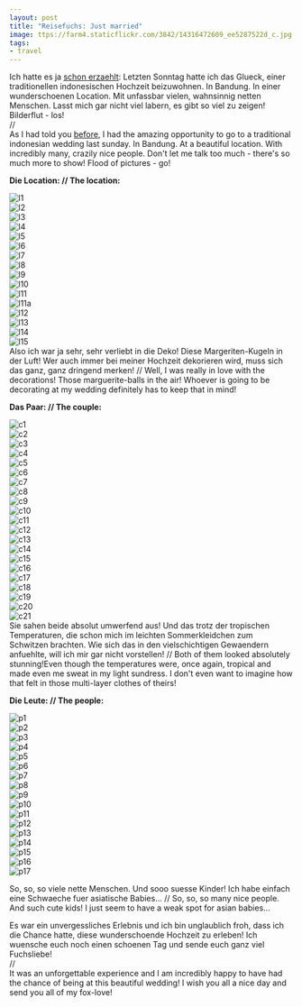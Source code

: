 ```yaml
---
layout: post
title: "Reisefuchs: Just married"
image: ttps://farm4.staticflickr.com/3842/14316472609_ee5287522d_c.jpg
tags:
- travel
---
```


Ich hatte es ja [schon erzaehlt](http://fuchsgehtum.de/angemessen-angezogen-adequately-dressed/): Letzten Sonntag hatte ich das Glueck, einer traditionellen indonesischen Hochzeit beizuwohnen. In Bandung. In einer wunderschoenen Location. Mit unfassbar vielen, wahnsinnig netten Menschen. Lasst mich gar nicht viel labern, es gibt so viel zu zeigen! Bilderflut - los!  
//  
As I had told you [before](http://fuchsgehtum.de/angemessen-angezogen-adequately-dressed/), I had the amazing opportunity to go to a traditional indonesian wedding last sunday. In Bandung. At a beautiful location. With incredibly many, crazily nice people. Don't let me talk too much - there's so much more to show! Flood of pictures - go!  

**Die Location: // The location:**  

![l1](https://farm3.staticflickr.com/2930/14316592479_e21971dfa8_c.jpg)  
![l2](https://farm4.staticflickr.com/3842/14316472609_ee5287522d_c.jpg)  
![l3](https://farm4.staticflickr.com/3892/14503197235_9d7ffdbcbd_c.jpg)   
![l4](https://farm6.staticflickr.com/5273/14523190193_5a5e86e74d_c.jpg)  
![l5](https://farm3.staticflickr.com/2895/14316644419_5c50d16031_c.jpg)  
![l6](https://farm6.staticflickr.com/5545/14499692961_089d465e4e_c.jpg)  
![l7](https://farm3.staticflickr.com/2912/14500058311_e89bf255a5_c.jpg)   
![l8](https://farm6.staticflickr.com/5078/14501946954_a314f7bfd9_c.jpg)  
![l9](https://farm4.staticflickr.com/3923/14499697051_69f47879a1_c.jpg)  
![l10](https://farm3.staticflickr.com/2936/14502105372_89136b39c7_c.jpg)  
![l11](https://farm6.staticflickr.com/5198/14316674089_fd914a893f_c.jpg)  
![l11a](https://farm4.staticflickr.com/3864/14316633208_4fae12821b_c.jpg)  
![l12](https://farm6.staticflickr.com/5472/14501968854_593153a876_c.jpg)  
![l13](https://farm6.staticflickr.com/5118/14503416895_e263ff00ab_c.jpg)  
![l14](https://farm6.staticflickr.com/5547/14523556033_631e04a6a6_c.jpg)  
![l15](https://farm3.staticflickr.com/2919/14316965907_9574c07e4f_c.jpg)  
Also ich war ja sehr, sehr verliebt in die Deko! Diese Margeriten-Kugeln in der Luft! Wer auch immer bei meiner Hochzeit dekorieren wird, muss sich das ganz, ganz dringend merken! // Well, I was really in love with the decorations! Those marguerite-balls in the air! Whoever is going to be decorating at my wedding definitely has to keep that in mind!  

**Das Paar: // The couple:**  

![c1](https://farm4.staticflickr.com/3892/14503067925_2c30391fe6_c.jpg)  
![c2](https://farm4.staticflickr.com/3858/14316747060_052c7a6d83_c.jpg)  
![c3](https://farm3.staticflickr.com/2924/14480208956_f88e219cba_c.jpg)  
![c4](https://farm6.staticflickr.com/5472/14499729731_4f28c45eee_c.jpg)  
![c5](https://farm4.staticflickr.com/3913/14501965382_5eba0de8c2_c.jpg)  
![c6](https://farm6.staticflickr.com/5521/14501974262_ea9f2b913a_c.jpg)  
![c7](https://farm3.staticflickr.com/2913/14316875557_eb1c317e2b_c.jpg)  
![c8](https://farm6.staticflickr.com/5194/14503127445_a60ca433f2_c.jpg)  
![c9](https://farm6.staticflickr.com/5153/14480044396_535e81c4e2_c.jpg)  
![c10](https://farm3.staticflickr.com/2935/14316638840_19d83c809d_c.jpg)  
![c11](https://farm3.staticflickr.com/2919/14503312205_050c586b9b_c.jpg)  
![c12](https://farm6.staticflickr.com/5113/14523247673_1120ae2f09_c.jpg)  
![c13](https://farm4.staticflickr.com/3902/14501993714_26654809c1_c.jpg)  
![c14](https://farm4.staticflickr.com/3863/14499941061_aaff35e884_c.jpg)  
![c15](https://farm4.staticflickr.com/3910/14480250386_d9a9e8e455_c.jpg)  
![c16](https://farm6.staticflickr.com/5474/14499753691_087c913a93_c.jpg)  
![c17](https://farm4.staticflickr.com/3879/14316759598_2f786cc53e_c.jpg)  
![c18](https://farm4.staticflickr.com/3888/14316912137_53f7cfa8e9_c.jpg)  
![c19](https://farm4.staticflickr.com/3892/14503388725_d45f03dfd9_c.jpg)  
![c20](https://farm4.staticflickr.com/3855/14499982321_55de60791b_c.jpg)  
![c21](https://farm4.staticflickr.com/3875/14499959221_a908c9309e_c.jpg)  
Sie sahen beide absolut umwerfend aus! Und das trotz der tropischen Temperaturen, die schon mich im leichten Sommerkleidchen zum Schwitzen brachten. Wie sich das in den vielschichtigen Gewaendern anfuehlte, will ich mir gar nicht vorstellen! // Both of them looked absolutely stunning!Even though the temperatures were, once again, tropical and made even me sweat in my light sundress. I don't even want to imagine how that felt in those multi-layer clothes of theirs!   

**Die Leute: // The people:**  

![p1](https://farm4.staticflickr.com/3857/14503108625_62a27100dd_c.jpg)  
![p2](https://farm4.staticflickr.com/3859/14316463440_66d6b76a1a_c.jpg)  
![p3](https://farm3.staticflickr.com/2913/14499789791_a2704e16e2_c.jpg)  
![p4](https://farm4.staticflickr.com/3889/14500041001_0a196f1ce8_c.jpg)  
![p5](https://farm4.staticflickr.com/3853/14503192625_0778424dba_c.jpg)  
![p6](https://farm6.staticflickr.com/5518/14502097252_bb1b3d1d9f_c.jpg)  
![p7](https://farm3.staticflickr.com/2933/14503339355_b894954066_c.jpg)  
![p8](https://farm3.staticflickr.com/2910/14503384885_7c2c46b13e_c.jpg)  
![p9](https://farm3.staticflickr.com/2915/14316656588_272c6b65f8_c.jpg)  
![p10](https://farm4.staticflickr.com/3915/14502240342_e3887055ae_c.jpg)  
![p11](https://farm3.staticflickr.com/2920/14503097115_eb34d514da_c.jpg)  
![p12](https://farm6.staticflickr.com/5531/14523546933_554c6a2a6a_c.jpg)  
![p13](https://farm6.staticflickr.com/5545/14480320086_13e2a4c89e_c.jpg)  
![p14](https://farm4.staticflickr.com/3902/14501931424_aca3197d42_c.jpg)  
![p15](https://farm4.staticflickr.com/3881/14501973724_5f6f58beb4_c.jpg)  
![p16](https://farm4.staticflickr.com/3902/14479962316_7499e8e7c7_c.jpg)  
![p17](https://farm6.staticflickr.com/5498/14503102105_6e8d6d393f_c.jpg)  

So, so, so viele nette Menschen. Und sooo suesse Kinder! Ich habe einfach eine Schwaeche fuer asiatische Babies... // So, so, so many nice people. And such cute kids! I just seem to have a weak spot for asian babies...  

Es war ein unvergessliches Erlebnis und ich bin unglaublich froh, dass ich die Chance hatte, diese wunderschoende Hochzeit zu erleben! Ich wuensche euch noch einen schoenen Tag und sende euch ganz viel Fuchsliebe!  
//  
It was an unforgettable experience and I am incredibly happy to have had the chance of being at this beautiful wedding! I wish you all a nice day and send you all of my fox-love!



